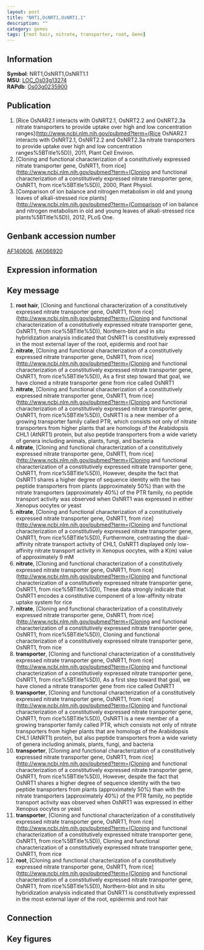 ```yaml
---
layout: post
title: "NRT1,OsNRT1,OsNRT1.1"
description: ""
category: genes
tags: [root hair, nitrate, transporter, root, Gene]
---
```


## Information
__Symbol__: NRT1,OsNRT1,OsNRT1.1  
__MSU__: [LOC_Os03g13274](http://rice.plantbiology.msu.edu/cgi-bin/ORF_infopage.cgi?orf=LOC_Os03g13274)  
__RAPdb__: [Os03g0235900](http://rapdb.dna.affrc.go.jp/viewer/gbrowse_details/irgsp1?name=Os03g0235900)  

## Publication
1. [Rice OsNAR2.1 interacts with OsNRT2.1, OsNRT2.2 and OsNRT2.3a nitrate transporters to provide uptake over high and low concentration ranges](http://www.ncbi.nlm.nih.gov/pubmed?term=(Rice OsNAR2.1 interacts with OsNRT2.1, OsNRT2.2 and OsNRT2.3a nitrate transporters to provide uptake over high and low concentration ranges%5BTitle%5D)), 2011, Plant Cell Environ.
2. [Cloning and functional characterization of a constitutively expressed nitrate transporter gene, OsNRT1, from rice](http://www.ncbi.nlm.nih.gov/pubmed?term=(Cloning and functional characterization of a constitutively expressed nitrate transporter gene, OsNRT1, from rice%5BTitle%5D)), 2000, Plant Physiol.
3. [Comparison of ion balance and nitrogen metabolism in old and young leaves of alkali-stressed rice plants](http://www.ncbi.nlm.nih.gov/pubmed?term=(Comparison of ion balance and nitrogen metabolism in old and young leaves of alkali-stressed rice plants%5BTitle%5D)), 2012, PLoS One.

## Genbank accession number
[AF140606](http://www.ncbi.nlm.nih.gov/nuccore/AF140606), [AK066920](http://www.ncbi.nlm.nih.gov/nuccore/AK066920)

## Expression information

## Key message
1. __root hair__, [Cloning and functional characterization of a constitutively expressed nitrate transporter gene, OsNRT1, from rice](http://www.ncbi.nlm.nih.gov/pubmed?term=(Cloning and functional characterization of a constitutively expressed nitrate transporter gene, OsNRT1, from rice%5BTitle%5D)),  Northern-blot and in situ hybridization analysis indicated that OsNRT1 is constitutively expressed in the most external layer of the root, epidermis and root hair
2. __nitrate__, [Cloning and functional characterization of a constitutively expressed nitrate transporter gene, OsNRT1, from rice](http://www.ncbi.nlm.nih.gov/pubmed?term=(Cloning and functional characterization of a constitutively expressed nitrate transporter gene, OsNRT1, from rice%5BTitle%5D)),  As a first step toward that goal, we have cloned a nitrate transporter gene from rice called OsNRT1
3. __nitrate__, [Cloning and functional characterization of a constitutively expressed nitrate transporter gene, OsNRT1, from rice](http://www.ncbi.nlm.nih.gov/pubmed?term=(Cloning and functional characterization of a constitutively expressed nitrate transporter gene, OsNRT1, from rice%5BTitle%5D)),  OsNRT1 is a new member of a growing transporter family called PTR, which consists not only of nitrate transporters from higher plants that are homologs of the Arabidopsis CHL1 (AtNRT1) protein, but also peptide transporters from a wide variety of genera including animals, plants, fungi, and bacteria
4. __nitrate__, [Cloning and functional characterization of a constitutively expressed nitrate transporter gene, OsNRT1, from rice](http://www.ncbi.nlm.nih.gov/pubmed?term=(Cloning and functional characterization of a constitutively expressed nitrate transporter gene, OsNRT1, from rice%5BTitle%5D)),  However, despite the fact that OsNRT1 shares a higher degree of sequence identity with the two peptide transporters from plants (approximately 50%) than with the nitrate transporters (approximately 40%) of the PTR family, no peptide transport activity was observed when OsNRT1 was expressed in either Xenopus oocytes or yeast
5. __nitrate__, [Cloning and functional characterization of a constitutively expressed nitrate transporter gene, OsNRT1, from rice](http://www.ncbi.nlm.nih.gov/pubmed?term=(Cloning and functional characterization of a constitutively expressed nitrate transporter gene, OsNRT1, from rice%5BTitle%5D)),  Furthermore, contrasting the dual-affinity nitrate transport activity of CHL1, OsNRT1 displayed only low-affinity nitrate transport activity in Xenopus oocytes, with a K(m) value of approximately 9 mM
6. __nitrate__, [Cloning and functional characterization of a constitutively expressed nitrate transporter gene, OsNRT1, from rice](http://www.ncbi.nlm.nih.gov/pubmed?term=(Cloning and functional characterization of a constitutively expressed nitrate transporter gene, OsNRT1, from rice%5BTitle%5D)),  These data strongly indicate that OsNRT1 encodes a constitutive component of a low-affinity nitrate uptake system for rice
7. __nitrate__, [Cloning and functional characterization of a constitutively expressed nitrate transporter gene, OsNRT1, from rice](http://www.ncbi.nlm.nih.gov/pubmed?term=(Cloning and functional characterization of a constitutively expressed nitrate transporter gene, OsNRT1, from rice%5BTitle%5D)), Cloning and functional characterization of a constitutively expressed nitrate transporter gene, OsNRT1, from rice
8. __transporter__, [Cloning and functional characterization of a constitutively expressed nitrate transporter gene, OsNRT1, from rice](http://www.ncbi.nlm.nih.gov/pubmed?term=(Cloning and functional characterization of a constitutively expressed nitrate transporter gene, OsNRT1, from rice%5BTitle%5D)),  As a first step toward that goal, we have cloned a nitrate transporter gene from rice called OsNRT1
9. __transporter__, [Cloning and functional characterization of a constitutively expressed nitrate transporter gene, OsNRT1, from rice](http://www.ncbi.nlm.nih.gov/pubmed?term=(Cloning and functional characterization of a constitutively expressed nitrate transporter gene, OsNRT1, from rice%5BTitle%5D)),  OsNRT1 is a new member of a growing transporter family called PTR, which consists not only of nitrate transporters from higher plants that are homologs of the Arabidopsis CHL1 (AtNRT1) protein, but also peptide transporters from a wide variety of genera including animals, plants, fungi, and bacteria
10. __transporter__, [Cloning and functional characterization of a constitutively expressed nitrate transporter gene, OsNRT1, from rice](http://www.ncbi.nlm.nih.gov/pubmed?term=(Cloning and functional characterization of a constitutively expressed nitrate transporter gene, OsNRT1, from rice%5BTitle%5D)),  However, despite the fact that OsNRT1 shares a higher degree of sequence identity with the two peptide transporters from plants (approximately 50%) than with the nitrate transporters (approximately 40%) of the PTR family, no peptide transport activity was observed when OsNRT1 was expressed in either Xenopus oocytes or yeast
11. __transporter__, [Cloning and functional characterization of a constitutively expressed nitrate transporter gene, OsNRT1, from rice](http://www.ncbi.nlm.nih.gov/pubmed?term=(Cloning and functional characterization of a constitutively expressed nitrate transporter gene, OsNRT1, from rice%5BTitle%5D)), Cloning and functional characterization of a constitutively expressed nitrate transporter gene, OsNRT1, from rice
12. __root__, [Cloning and functional characterization of a constitutively expressed nitrate transporter gene, OsNRT1, from rice](http://www.ncbi.nlm.nih.gov/pubmed?term=(Cloning and functional characterization of a constitutively expressed nitrate transporter gene, OsNRT1, from rice%5BTitle%5D)),  Northern-blot and in situ hybridization analysis indicated that OsNRT1 is constitutively expressed in the most external layer of the root, epidermis and root hair

## Connection

## Key figures


